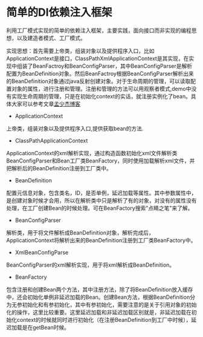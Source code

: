 # 简单的DI依赖注入框架

利用工厂模式实现的简单的依赖注入框架，主要实践，面向接口而非实现的编程思想，以及建造者模式、工厂模式。

实现思想：首先需要上帝类，组装对象以及提供程序入口，比如ApplicationContext是接口，ClassPathXmlApplicationContext是其实现，在实现中组装了BeanFactroy和BeanConfigParser，其中BeanConfigParser是解析配置为BeanDefinition对象。然后BeanFactroy根据BeanConfigParser解析出来的BeanDefinition对象通过java反射创建对象。对于生命周期的管理，可以读取配置对象的属性，进行注册和管理。注册和管理的方法可以用观察者模式,demo中没有实现生命周期的管理，只是在初始化context的实话，就注册实例化了bean。具体大家可以参考文章[孟少杰博客](https://www.bb.bj.cn/article/56)

- ApplicationContext

上帝类，组装对象以及提供程序入口,提供获取bean的方法.

- ClassPathApplicationContext

ApplicationContext的xml解析实现，通过构造函数初始化xml文件解析类BeanConfigParser和Bean工厂类BeanFactory，同时使用加载解析xml文件，并把解析后的BeanDefinition注册到工厂类中。

- BeanDefinition

配置元信息对象，包含类名，ID，是否单例，延迟加载等属性。其中参数属性中，是创建对象时候才会用，所以在解析类中只是解析了有的对象，对没有的属性没有处理，在工厂创建Bean的时候处理。可在BeanFactory搜索"点睛之笔"来了解。

- BeanConfigParser

解析类，用于将文件解析成BeanDefinition对象，解析完成后，ApplicationContext将解析出来的BeanDefinition注册到工厂类BeanFactory中。

- XmlBeanConfigParse

BeanConfigParser的xml解析实现，用于将xml解析成BeanDefinition。

- BeanFactory

包含注册和创建Bean两个方法，其中注册方法，除了将BeanDefinition放入缓存中，还会初始化单例非延迟加载的Bean。创建Bean方法，根据BeanDefinition分为无参初始化和有参初始化，其中有参初始化，需要注意的是关于引用对象的初始化的操作，这里比较重要。这里延迟加载和非延迟加载区别就是，非延迟加载在初始化context的时候就同时进行初始化（在注册BeanDefinition到工厂中时候），延迟加载是在getBean时候。
